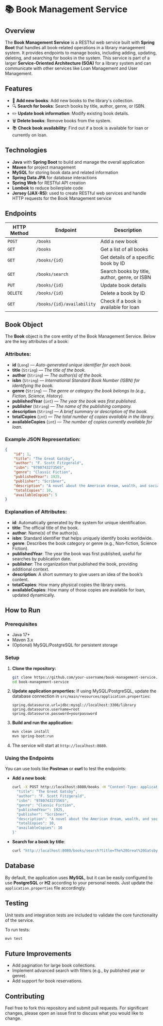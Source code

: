 # 📚 Book Management Service

## Overview

The **Book Management Service** is a RESTful web service built with **Spring Boot** that handles all book-related operations in a library management system. It provides endpoints to manage books, including adding, updating, deleting, and searching for books in the system. This service is part of a larger **Service-Oriented Architecture (SOA)** for a library system and can communicate with other services like Loan Management and User Management.

## Features

-   📖 **Add new books**: Add new books to the library's collection.
-   🔍 **Search for books**: Search books by title, author, genre, or ISBN.
-   ✏️ **Update book information**: Modify existing book details.
-   🗑️ **Delete books**: Remove books from the system.
-   📚 **Check book availability**: Find out if a book is available for loan or currently on loan.

## Technologies

-   **Java** with **Spring Boot** to build and manage the overall application
-   **Maven** for project management
-   **MySQL** for storing book data and related information
-   **Spring Data JPA** for database interactions
-   **Spring Web** for RESTful API creation
-   **Lombok** to reduce boilerplate code
-   **Jersey (JAX-RS)**: used to create RESTful web services and handle HTTP requests for the Book Management service

## Endpoints

| HTTP Method | Endpoint                   | Description                                   |
| ----------- | -------------------------- | --------------------------------------------- |
| `POST`      | `/books`                   | Add a new book                                |
| `GET`       | `/books`                   | Get a list of all books                       |
| `GET`       | `/books/{id}`              | Get details of a specific book by ID          |
| `GET`       | `/books/search`            | Search books by title, author, genre, or ISBN |
| `PUT`       | `/books/{id}`              | Update book details                           |
| `DELETE`    | `/books/{id}`              | Delete a book by ID                           |
| `GET`       | `/books/{id}/availability` | Check if a book is available for loan         |

## Book Object

The **Book** object is the core entity of the Book Management Service. Below are the key attributes of a book:

### Attributes:

-   **id** (`Long`) — _Auto-generated unique identifier for each book._
-   **title** (`String`) — _The title of the book._
-   **author** (`String`) — _The author(s) of the book._
-   **isbn** (`String`) — _International Standard Book Number (ISBN) for identifying the book._
-   **genre** (`String`) — _The genre or category the book belongs to (e.g., Fiction, Science, History)._
-   **publishedYear** (`int`) — _The year the book was first published._
-   **publisher** (`String`) — _The name of the publishing company._
-   **description** (`String`) — _A brief summary or description of the book._
-   **totalCopies** (`int`) — _The total number of copies available in the library._
-   **availableCopies** (`int`) — _The number of copies currently available for loan._

### Example JSON Representation:

```json
{
    "id": 1,
    "title": "The Great Gatsby",
    "author": "F. Scott Fitzgerald",
    "isbn": "9780743273565",
    "genre": "Classic Fiction",
    "publishedYear": 1925,
    "publisher": "Scribner",
    "description": "A novel about the American dream, wealth, and social upheaval in the 1920s.",
    "totalCopies": 10,
    "availableCopies": 5
}
```

### Explanation of Attributes:

-   **id**: Automatically generated by the system for unique identification.
-   **title**: The official title of the book.
-   **author**: Name(s) of the author(s).
-   **isbn**: Standard identifier that helps uniquely identify books worldwide.
-   **genre**: Describes the book category or genre (e.g., Non-fiction, Science Fiction).
-   **publishedYear**: The year the book was first published, useful for searches by publication date.
-   **publisher**: The organization that published the book, providing additional context.
-   **description**: A short summary to give users an idea of the book’s content.
-   **totalCopies**: How many physical copies the library owns.
-   **availableCopies**: How many of those copies are available for loan, updated dynamically.

## How to Run

### Prerequisites

-   Java 17+
-   Maven 3.x
-   (Optional) MySQL/PostgreSQL for persistent storage

### Setup

1. **Clone the repository:**

    ```bash
    git clone https://github.com/your-username/book-management-service.git
    cd book-management-service
    ```

2. **Update application properties:**
   If using MySQL/PostgreSQL, update the database connection in `src/main/resources/application.properties`:

    ```properties
    spring.datasource.url=jdbc:mysql://localhost:3306/library
    spring.datasource.username=root
    spring.datasource.password=yourpassword
    ```

3. **Build and run the application:**

    ```bash
    mvn clean install
    mvn spring-boot:run
    ```

4. The service will start at `http://localhost:8080`.

### Using the Endpoints

You can use tools like **Postman** or **curl** to test the endpoints:

-   **Add a new book**:

    ```bash
    curl -X POST http://localhost:8080/books -H "Content-Type: application/json" -d '{
      "title": "The Great Gatsby",
      "author": "F. Scott Fitzgerald",
      "isbn": "9780743273565",
      "genre": "Classic Fiction",
      "publishedYear": 1925,
      "publisher": "Scribner",
      "description": "A novel about the American dream, wealth, and social upheaval in the 1920s.",
      "totalCopies": 10,
      "availableCopies": 10
    }'
    ```

-   **Search for a book by title**:
    ```bash
    curl "http://localhost:8080/books/search?title=The%20Great%20Gatsby"
    ```

## Database

By default, the application uses **MySQL**, but it can be easily configured to use **PostgreSQL** or **H2** according to your personal needs. Just update the `application.properties` file accordingly.

## Testing

Unit tests and integration tests are included to validate the core functionality of the service.

To run tests:

```bash
mvn test
```

## Future Improvements

-   Add pagination for large book collections.
-   Implement advanced search with filters (e.g., by published year or genre).
-   Add support for book reservations.

## Contributing

Feel free to fork this repository and submit pull requests. For significant changes, please open an issue first to discuss what you would like to change.
